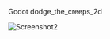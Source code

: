 Godot dodge_the_creeps_2d

![Screenshot2](https://github.com/ydementieiev/dodge_the_creeps_2d/assets/57259850/594d2157-f6a1-458d-b71d-1a062cff483a)
